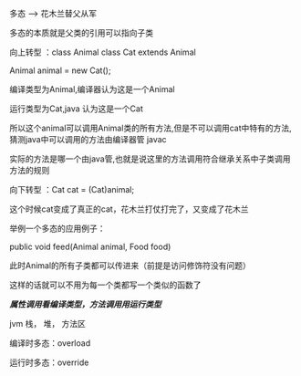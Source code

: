 多态 --> 花木兰替父从军

多态的本质就是父类的引用可以指向子类

向上转型 ：class Animal   class Cat extends Animal

Animal animal = new Cat();

编译类型为Animal,编译器认为这是一个Animal

运行类型为Cat,java 认为这是一个Cat

所以这个animal可以调用Animal类的所有方法,但是不可以调用cat中特有的方法,猜测java中可以调用的方法由编译器管 javac

实际的方法是哪一个由java管,也就是说这里的方法调用符合继承关系中子类调用方法的规则

向下转型 ：Cat cat = (Cat)animal;

这个时候cat变成了真正的cat，花木兰打仗打完了，又变成了花木兰

举例一个多态的应用例子：

public void feed(Animal animal, Food food)

此时Animal的所有子类都可以传进来（前提是访问修饰符没有问题）

这样的话就可以不用为每一个类都写一个类似的函数了

***属性调用看编译类型，方法调用用运行类型***

jvm 栈， 堆， 方法区

编译时多态：overload

运行时多态：override